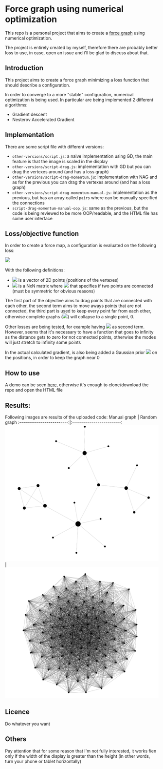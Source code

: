 # Force graph using numerical optimization
This repo is a personal project that aims to create a [force graph](https://en.wikipedia.org/wiki/Force-directed_graph_drawing) using numerical optimization.

The project is entirely created by myself, therefore there are probably better loss to use, in case, open an issue and i'll be glad to discuss about that.



## Introduction
This project aims to create a force graph minimizing a loss function that should describe a configuration.

In order to converge to a more "stable" configuration, numerical optimization is being used. In particular are being implemented 2 different algorithms:

 - Gradient descent
 - Nesterov Accelerated Gradient

## Implementation
There are some script file with different versions:
 
 - `other-versions/script.js`: a naive implementation using GD, the main feature is that the image is scaled in the display 
 - `other-versions/script-drag.js`: implementation with GD but you can drag the vertexes around (and has a loss graph)
 - `other-versions/script-drag-momentum.js`: implementation with NAG and as for the previous you can drag the vertexes around (and has a loss graph)
 - `other-versions/script-drag-momentum-manual.js`: implementation as the previous, but has an array called `pairs` where can be manually specified the connections  
 - `script-drag-momentum-manual-oop.js`: same as the previous, but the code is being reviewed to be more OOP/readable, and the HTML file has some user interface

## Loss/objective function
In order to create a force map, a configuration is evaluated on the following loss:
<!-- f(\bar{p}) = \sum_{i=0}^{|p|}\sum_{j=0}^{|p|} a_{ij} ||p_{i} - p_j||^2 + \sum_{i=0}^{|p|}\sum_{j=0}^{|p|} (1-a_{ij}) e^{-||p_{i} - p_j||^2} -->
![](https://latex.codecogs.com/svg.image?\small&space;\bg{white}min\\;f(\bar{p})&space;=&space;\sum_{i=0}^{|p|}\sum_{j=0}^{|p|}&space;a_{ij}&space;||p_{i}&space;-&space;p_j||^2&space;&plus;&space;\sum_{i=0}^{|p|}\sum_{j=0}^{|p|}&space;(1-a_{ij})&space;\frac{1}{||p_{i}&space;-&space;p_j||^2}&plus;&space;\sum_{i=0}^{|p|}\sum_{j=0}^{|p|}&space;&space;\frac{1}{||p_{i}&space;-&space;p_j||^2})

With the following definitions:
 - ![](https://latex.codecogs.com/svg.image?\large&space;\bg{white}\bar{p})  is a vector of 2D points (positions of the vertexes)
  - ![](https://latex.codecogs.com/svg.image?\large&space;\bg{white}a)  is a NxN matrix where ![](https://latex.codecogs.com/svg.image?\large&space;\bg{white}a_{ij}\in\{0,1\}) that specifies if two points are connected (must be symmetric for obvious reasons)

The first part of the objective aims to drag points that are connected with each other, the second term aims to move aways points that are not connected, the third part is used to keep every point far from each other, otherwise complete graphs (![](https://latex.codecogs.com/svg.image?\large&space;\bg{white}K_1,K_2,...)) will collapse to a single point, 0.

Other losses are being tested, for example having ![](https://latex.codecogs.com/svg.image?\large&space;\bg{white}e^{-\text{dist}}) as second term. However, seems that it's necessary to have a function that goes to infinity as the distance gets to zero for not connected points, otherwise the modes will just stretch to infinity some points

In the actual calculated gradient, is also being added a Gaussian prior ![](https://latex.codecogs.com/svg.image?\small&space;\bg{white}\sum&space;||p_i||^2) on the positions, in order to keep the graph near 0

## How to use
A demo can be seen [here](https://htmlpreview.github.io/?https://github.com/AlbertoSinigaglia/force-graph/blob/main/force-graph-optimization.html), otherwise it's enough to clone/download the repo and open the HTML file

## Results:
Following images are results of the uploaded code:
Manual graph             |  Random graph
:-------------------------:|:-------------------------:
![](./results-images/manual.png)  |  ![](./results-images/random.png)




## Licence
Do whatever you want

## Others
Pay attention that for some reason that I'm not fully interested, it works fien only if the width of the display is greater than the height (in other words, turn your phone or tablet horizontally)